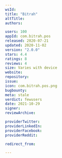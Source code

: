 ```yaml
---
wsId: 
title: "Bitrah"
altTitle: 
authors:

users: 100
appId: com.bitrah.pos
released: 2020-07-21
updated: 2020-11-02
version: "2.0.0"
stars: 4.4
ratings: 8
reviews: 4
size: Varies with device
website: 
repository: 
issue: 
icon: com.bitrah.pos.png
bugbounty: 
meta: stale
verdict: fewusers
date: 2021-10-29
signer: 
reviewArchive:

providerTwitter: 
providerLinkedIn: 
providerFacebook: 
providerReddit: 

redirect_from:

---
```


